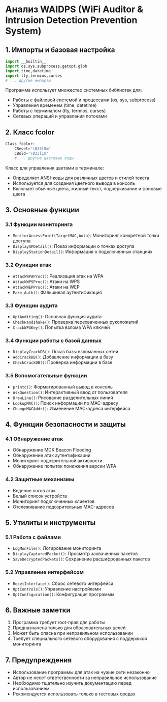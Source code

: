 # Анализ WAIDPS (WiFi Auditor & Intrusion Detection Prevention System)

## 1. Импорты и базовая настройка
```python
import __builtin__
import os,sys,subprocess,getopt,glob
import time,datetime
import tty,termios,curses
# ... другие импорты
```
Программа использует множество системных библиотек для:
- Работы с файловой системой и процессами (os, sys, subprocess)
- Управления временем (time, datetime)
- Работы с терминалом (tty, termios, curses)
- Сетевых операций и управления потоками

## 2. Класс fcolor
```python
Class fcolor:
    CReset='\033[0m'
    CBold='\033[1m'
    # ... другие цветовые коды
```
Класс для управления цветами в терминале:
- Определяет ANSI-коды для различных цветов и стилей текста
- Используется для создания цветного вывода в консоль
- Включает обычные цвета, жирный текст, подчеркивание и фоновые цвета

## 3. Основные функции

### 3.1 Функции мониторинга
- `MonitorAccessPoint(TargetMAC,Auto)`: Мониторинг конкретной точки доступа
- `DisplayAPDetail()`: Показ информации о точках доступа
- `DisplayStationDetail()`: Информация о подключенных станциях

### 3.2 Функции атак
- `AttackWPAProc()`: Реализация атак на WPA
- `AttackWPSProc()`: Атаки на WPS
- `AttackWEPProc()`: Атаки на WEP
- `Fake_Auth()`: Фальшивая аутентификация

### 3.3 Функции аудита
- `OptAuditing()`: Основная функция аудита
- `CheckHandshake()`: Проверка перехваченных рукопожатий
- `CrackWPAKey()`: Попытка взлома WPA ключей

### 3.4 Функции работы с базой данных
- `DisplayCrackDB()`: Показ базы взломанных сетей
- `AddCrackDB()`: Добавление информации в базу
- `CheckCrackDB()`: Проверка информации в базе

### 3.5 Вспомогательные функции
- `printc()`: Форматированный вывод в консоль
- `AskQuestion()`: Интерактивный ввод от пользователя
- `DrawLine()`: Рисование разделительных линий
- `LookupMAC()`: Поиск информации по MAC-адресу
- `ChangeMACAddr()`: Изменение MAC-адреса интерфейса

## 4. Функции безопасности и защиты

### 4.1 Обнаружение атак
- Обнаружение MDK Beacon Flooding
- Обнаружение атак аутентификации
- Мониторинг подозрительной активности
- Обнаружение попыток понижения версии WPA

### 4.2 Защитные механизмы
- Ведение логов атак
- Белый список устройств
- Мониторинг подключенных клиентов
- Отслеживание подозрительных MAC-адресов

## 5. Утилиты и инструменты

### 5.1 Работа с файлами
- `LogMonFile()`: Логирование мониторинга
- `DisplayCapturedPacket()`: Просмотр захваченных пакетов
- `SaveDecryptedPackets()`: Сохранение расшифрованных пакетов

### 5.2 Управление интерфейсом
- `ResetInterface()`: Сброс сетевого интерфейса
- `OptControls()`: Управление настройками
- `OptConfiguration()`: Конфигурация программы

## 6. Важные заметки

1. Программа требует root-прав для работы
2. Предназначена только для образовательных целей
3. Может быть опасна при неправильном использовании
4. Требует специального сетевого оборудования с поддержкой мониторинга

## 7. Предупреждения

- Использование программы для атак на чужие сети незаконно
- Автор не несет ответственности за неправильное использование
- Необходимо тщательно изучить документацию перед использованием
- Рекомендуется использовать только в тестовых средах
